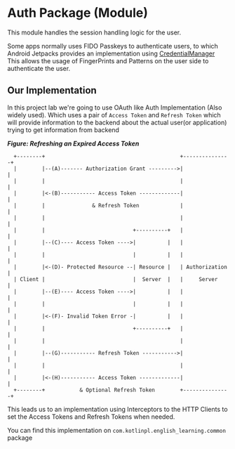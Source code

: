 # Auth Package (Module)

This module handles the session handling logic for the user.

Some apps normally uses FIDO Passkeys to authenticate users,
to which Android Jetpacks provides an implementation using [CredentialManager][1]
This allows the usage of FingerPrints and Patterns on the user side to authenticate the user.

## Our Implementation

In this project lab we're going to use OAuth like Auth Implementation (Also widely used).
Which uses a pair of `Access Token` and `Refresh Token` which will provide information to the
backend about the actual user(or application) trying to get information from backend

***Figure: Refreshing an Expired Access Token***

```text
  +--------+                                           +---------------+
  |        |--(A)------- Authorization Grant --------->|               |
  |        |                                           |               |
  |        |<-(B)----------- Access Token -------------|               |
  |        |               & Refresh Token             |               |
  |        |                                           |               |
  |        |                            +----------+   |               |
  |        |--(C)---- Access Token ---->|          |   |               |
  |        |                            |          |   |               |
  |        |<-(D)- Protected Resource --| Resource |   | Authorization |
  | Client |                            |  Server  |   |     Server    |
  |        |--(E)---- Access Token ---->|          |   |               |
  |        |                            |          |   |               |
  |        |<-(F)- Invalid Token Error -|          |   |               |
  |        |                            +----------+   |               |
  |        |                                           |               |
  |        |--(G)----------- Refresh Token ----------->|               |
  |        |                                           |               |
  |        |<-(H)----------- Access Token -------------|               |
  +--------+           & Optional Refresh Token        +---------------+
```

This leads us to an implementation using Interceptors to the HTTP Clients
to set the Access Tokens and Refresh Tokens when needed.

You can find this implementation on `com.kotlinpl.english_learning.common` package

[1]: https://developer.android.com/identity/sign-in/credential-manager
